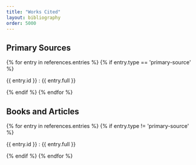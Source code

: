 ```yaml
---
title: "Works Cited"
layout: bibliography
order: 5000
---
```


## Primary Sources

{% for entry in references.entries %}
{% if entry.type == 'primary-source' %}

{{ entry.id }}
: {{ entry.full }}

{% endif %}
{% endfor %}

## Books and Articles

{% for entry in references.entries %}
{% if entry.type != 'primary-source' %}

{{ entry.id }}
: {{ entry.full }}

{% endif %}
{% endfor %}
